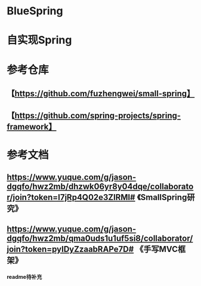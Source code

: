 # BlueSpring
# 自实现Spring
# 参考仓库
## 【https://github.com/fuzhengwei/small-spring】
## 【https://github.com/spring-projects/spring-framework】
# 参考文档
## https://www.yuque.com/g/jason-dgqfo/hwz2mb/dhzwk06yr8y04dqe/collaborator/join?token=I7jRp4Q02e3ZlRMl# 《SmallSpring研究》
## https://www.yuque.com/g/jason-dgqfo/hwz2mb/qma0uds1u1uf5si8/collaborator/join?token=pyIDyZzaabRAPe7D# 《手写MVC框架》
#### readme待补充
